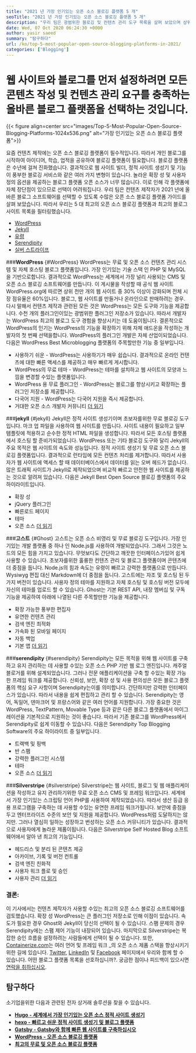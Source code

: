 ```yaml
---
title: "2021 년 가장 인기있는 오픈 소스 블로깅 플랫폼 5 개" 
seoTitle: "2021 년 가장 인기있는 오픈 소스 블로깅 플랫폼 5 개" 
description: "우리 팀은 광범위한 블로깅 및 컨텐츠 관리 도구 목록을 살펴 보았으며 상위 5 개 오픈 소스 블로그 플랫폼이 짧게 나열되어 있습니다." 
date: Wed, 07 Oct 2020 06:24:30 +0000
author: yasir saeed
summary: "탐구하다" 
url: /ko/top-5-most-popular-open-source-blogging-platforms-in-2021/
categories: ['Blogging']
---
```


# 웹 사이트와 블로그를 먼저 설정하려면 모든 콘텐츠 작성 및 컨텐츠 관리 요구를 충족하는 올바른 블로그 플랫폼을 선택하는 것입니다.

{{< figure align=center src="images/Top-5-Most-Popular-Open-Source-Blogging-Platforms-1024x536.png" alt="가장 인기있는 오픈 소스 블로깅 플랫폼">}}

요즘 컨텐츠 제작에는 오픈 소스 블로깅 플랫폼이 필수적입니다. 따라서 개인 블로그를 시작하여 아이디어, 학습, 업적을 공유하여 블로깅 플랫폼이 필요합니다. 블로깅 플랫폼은 수년에 걸쳐 진화했습니다. 결과적으로 웹 사이트 빌더, 정적 사이트 생성기 및 기능이 풍부한 블로깅 서비스와 같은 여러 가지 변형이 있습니다.
놀라운 확장 성 및 사용자 정의 옵션을 제공하는 블로그 플랫폼 오픈 소스가 너무 많습니다. 이로 인해 각 플랫폼에 자체 장단점이 있으므로 선택이 어려워집니다. 우리 팀은 컨텐츠 제작자가 2021 년에 올바른 블로그 소프트웨어를 선택할 수 있도록 수많은 오픈 소스 블로깅 플랫폼 가이드를 살펴 보았습니다. 따라서 우리는 5 대 최고의 오픈 소스 블로깅 플랫폼과 최고의 블로그 사이트 목록을 필터링했습니다.
  * [WordPress][1]
  * [Jekyll][2]
  * [유령][3]
  * [Serendipity][4]
  * [실버 스트라이프][5]

###**WordPress** {#WordPress}
WordPress는 무료 및 오픈 소스 컨텐츠 관리 시스템 및 자체 호스팅 블로그 플랫폼입니다. 가장 인기있는 기술 스택 인 PHP 및 MySQL을 기반으로합니다. 결과적으로 WordPress는 세계에서 가장 널리 사용되는 CMS 및 오픈 소스 블로깅 소프트웨어를 만듭니다. 이 게시물을 작성할 때 공식 웹 사이트 WordPress.org에 따르면 상위 천만 개의 웹 사이트 중 30% 이상이 강화되며 전체 시장 점유율은 60%입니다.
블로그, 웹 사이트를 만들거나 온라인으로 판매하려는 경우. 다시 말해서 컨텐츠 제작과 관련된 모든 것은 WordPress는 모든 도구와 기능을 제공합니다. 수천 개의 플러그인이있는 광범위한 플러그인 저장소가 있습니다. 따라서 개발자는 WordPress 최고의 블로그 도구 경험을 향상시키는 데 도움이됩니다.
결론적으로 WordPress의 인기는 WordPress의 기능을 확장하기 위해 자체 애드온을 작성하는 개발자의 첫 번째 선택을합니다. WordPress의 플러그인 개발은 자체 산업이되었습니다.
다음은 WordPress Best Microblogging 플랫폼의 주목할만한 기능 중 일부입니다.
  * 사용하기 쉬운 - WordPress는 사용하기가 매우 쉽습니다. 결과적으로 온라인 컨텐츠에 대한 빠른 액세스를 제공하고 매우 빠르게 게시합니다.
  * WordPress의 무료 테마 - WordPress는 테마를 설치하고 웹 사이트의 모양과 느낌을 변경할 수있는 플랫폼입니다.
  * WordPress 용 무료 플러그인 - WordPress는 블로그를 향상시키고 확장하는 플러그인 저장소를 제공합니다.
  * 다국어 지원 - WordPress는 다국어 지원을 즉시 제공합니다.
  * 거대한 오픈 소스 개발자 커뮤니티
    [더 읽기][6]

###**jekyll** {#jekyll}
Jekyll은 정적 사이트 생성기이며 초보자를위한 무료 블로깅 도구입니다. 마크 업 파일을 사용하여 웹 사이트를 만듭니다. 사이트 내용이 필요하고 일부 템플릿에 적용하고 순수한 정적 HTML 파일을 생성합니다. 따라서 모든 호스팅 플랫폼에서 호스팅 할 준비가되었습니다.
WordPress 또는 기타 블로깅 도구와 달리 Jekyll의 주요 목적은 웹 사이트의 속도와 성능입니다. 정적 사이트 생성기 및 무료 오픈 소스 블로깅 플랫폼입니다. 결과적으로 런타임에 모든 컨텐츠 처리를 제거합니다. 따라서 사용자가 웹 사이트에 액세스 할 때 데이터베이스에서 데이터를 읽는 오버 헤드가 없습니다. 많은 트래픽 사이트가 Jekyll로 제작되었으며 비교적 빠르고 안전한 웹 사이트를 제공하는 것으로 알려져 있습니다.
다음은 Jekyll Best Open Source 블로깅 플랫폼의 주요 하이라이트입니다.
  * 확장 성
  * jQuery 플러그인
  * 빠른로드 페이지
  * 테마
  * 오픈 소스
    [더 읽기][7]

###**고스트** {#Ghost}
고스트는 오픈 소스 비영리 및 무료 블로깅 도구입니다. 가장 인기있는 개발 플랫폼 중 하나 인 Node.js를 사용하여 개발되었습니다. 그래서 그것은 노드의 모든 힘을 가지고 있습니다. 무엇보다도 간단하고 깨끗한 인터페이스가있어 쉽게 사용할 수 있습니다. 초보자를위한 훌륭한 컨텐츠 관리 및 블로그 플랫폼이며 콘텐츠에 더 중점을 둡니다.
Node.js의 힘과 속도는 유령이 빠르고 강력한 플랫폼으로 만듭니다. Wysiwyg 편집 대신 Markdown에 더 중점을 둡니다. 고스트에는 자조 및 호스팅 된 두 가지 버전이 있습니다. 사용자 정의 테마를 지원하고 자체 호스팅 및 호스팅 버전 모두에 자신의 테마를 업로드 할 수 있습니다.
Ghost는 기본 REST API, 내장 멤버십 및 구독 기능을 제공하여 아래에 나열된 다른 주목할만한 기능을 제공합니다.
  * 확장 가능한 풍부한 편집자
  * 유연한 컨텐츠 관리
  * 검색 엔진 최적화
  * 가속화 된 모바일 페이지
  * 자동 백업
  * 기본 앱
    [더 읽기][8]

###**serendipity** {#serendipity}
Serendipity는 모든 목적을 위해 웹 사이트를 구축하고 유지 관리하는 데 사용할 수있는 오픈 소스 PHP 기반 웹 로그 엔진입니다. 캐주얼 블로거를 위해 설계되었습니다. 그러나 전문 애플리케이션을 구축 할 수있는 확장 가능한 프레임 워크를 제공합니다.
신뢰성, 보안, 확장 성 및 사용 편의성은 모든 블로그 플랫폼의 핵심 요구 사항이며 Serendipity는이를 의미합니다. 간단하지만 강력한 인터페이스가 있습니다. 따라서 내용을 쉽게 편집하고 관리 할 수 ​​있습니다.
Serendipity는 영어, 독일어, 덴마크어 및 프랑스어와 같은 여러 언어를 지원합니다. 가장 중요한 것은 WordPress, TextPattern, Movable Type 등과 같은 다른 블로그 플랫폼에서 마이그레이션을 기본적으로 지원하는 것이 좋습니다. 따라서 기존 블로그를 WordPress에서 Serendipity로 쉽게 이동할 수 있습니다.
다음은 Serendipity Top Blogging Software의 주요 하이라이트 중 일부입니다.
  * 트랙백 및 핑백
  * 반 스팸
  * 강력한 플러그인 시스템
  * 테마
  * 오픈 소스
    [더 읽기][9]

###**Silverstripe** {#silverstripe}
Silverstripe는 웹 사이트, 블로그 및 웹 애플리케이션을 작성하고 유지 관리하기위한 무료 오픈 소스 CMS 및 프레임 워크입니다. 세계에서 가장 인기있는 스크립팅 언어 PHP를 사용하여 제작되었습니다. 따라서 생산 등급 응용 프로그램을 구축하는 데 사용할 수있는 유연한 프레임 워크가됩니다.
보안에 중점을두고 엔터프라이즈 수준의 보안 및 지원을 제공합니다. WordPress처럼 도달하지는 않지만. 그러나 열심히 일하는 성장하고 번성하는 오픈 소스 커뮤니티가 있습니다. 결과적으로 사용자에게 놀라운 제품이됩니다.
다음은 Silverstripe Self Hosted Blog 소프트웨어에서 알아 낸 최고의 기능입니다.
  * 헤드리스 및 분리 된 콘텐츠 제공
  * 아카이브, 기록 및 버전 컨트롤
  * 검색 엔진 친화적
  * 사용자 워크 플로 및 승인
  * 사용자 관리
    [더 읽기][10]

### 결론:
이 기사에서는 컨텐츠 제작자가 사용할 수있는 최고의 오픈 소스 블로깅 소프트웨어를 검토했습니다. 확장 성 WordPress는 큰 플러그인 저장소로 인해 이점이 있습니다. 속도가 필요한 경우 Ghost와 Jekyll이 당신의 선택이 될 수 있습니다. 스팸 문제의 경우 Serendipity에는 스팸 제어 기능이 내장되어 있습니다. 마지막으로 Silverstripe는 복잡한 승인 흐름을 설정하려는 사람들에게 선택이 될 수 있습니다.
또한, [Containerize.com][11]는 여러 언어 및 프레임 워크 _의 오픈 소스 제품 스택을 향상시키기위한 길에 있습니다. [Twitter][12], [LinkedIn][13] 및 [Facebook][14] 페이지에서 우리와 함께 할 수 있습니다. 어떤 블로그 플랫폼 목록을 선호하십니까?. 궁금한 점이나 피드백이 있으시면 [연락을 취하십시오][15].

## 탐구하다
소기업을위한 다음과 관련된 전자 상거래 솔루션을 찾을 수 있습니다.
* [**Hugo - 세계에서 가장 인기있는 오픈 소스 정적 사이트 생성기**][16]
* [**hexo - 빠르고 쉬운 정적 사이트 생성기 및 블로그 플랫폼**][17]
* [**Gatsby - Gatsby와 함께 빠른 웹 사이트를 구축하십시오**][18]
* **[WordPress - 오픈 소스 블로깅 플랫폼][19]**
* **[최고의 무료 및 오픈 소스 블로깅 플랫폼][20]**

  
[1]: #wordpress
[2]: #jekyll
[3]: #ghost
[4]: #serendipity
[5]: #silverstripe
[6]: https://products.containerize.com/blogging/wordpress
[7]: https://products.containerize.com/blogging/jekyll
[8]: https://products.containerize.com/blogging/ghost
[9]: https://products.containerize.com/blogging/serendipity
[10]: https://products.containerize.com/blogging/silverstripe
[11]: https://www.containerize.com/
[12]: https://twitter.com/containerize_co
[13]: https://www.linkedin.com/company/containerize/
[14]: http://facebook.com/containerize
[15]: mailto:yasir.saeed@aspose.com
[16]: https://products.containerize.com/blogging/hugo/
[17]: https://products.containerize.com/blogging/hexo/
[18]: https://products.containerize.com/blogging/gatsby/
[19]: https://products.containerize.com/blogging/wordpress/
[20]: https://products.containerize.com/blogging/

